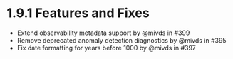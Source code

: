 # 1.9.1 Features and Fixes

* Extend observability metadata support by @mivds in #399
* Remove deprecated anomaly detection diagnostics by @mivds in #395
* Fix date formatting for years before 1000 by @mivds in #397
